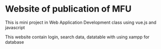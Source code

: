 # Website of publication of MFU
This is mini project in Web Application Development class
using vue.js and javascript

This website contain login, search data, datatable with using xampp for database
